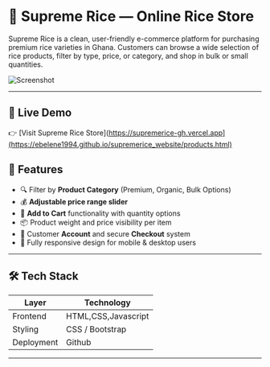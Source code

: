 # 🌾 Supreme Rice — Online Rice Store

Supreme Rice is a clean, user-friendly e-commerce platform for purchasing premium rice varieties in Ghana. Customers can browse a wide selection of rice products, filter by type, price, or category, and shop in bulk or small quantities.

![Screenshot]([./bace08c2-eaa0-4619-aa91-6191ebc47603.png](https://i.postimg.cc/CKHLp2cc/Screenshot-2025-07-16-143030.png))

---

## 🔗 Live Demo

👉 [Visit Supreme Rice Store](https://supremerice-gh.vercel.app](https://ebelene1994.github.io/supremerice_website/products.html)  


## 🌟 Features

- 🔍 Filter by **Product Category** (Premium, Organic, Bulk Options)
- 💰 **Adjustable price range slider**
- 🛒 **Add to Cart** functionality with quantity options
- 📦 Product weight and price visibility per item
- 🔐 Customer **Account** and secure **Checkout** system
- 📱 Fully responsive design for mobile & desktop users

---

## 🛠 Tech Stack

| Layer       | Technology                 |
|-------------|-----------------------------|
| Frontend    | HTML,CSS,Javascript         |
| Styling     | CSS / Bootstrap    |
| Deployment  | Github  |

---

